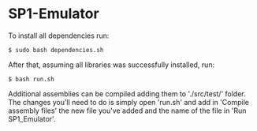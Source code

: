 # SP1-Emulator

To install all dependencies run:
```console
$ sudo bash dependencies.sh
```

After that, assuming all libraries was successfully installed, run:
```console
$ bash run.sh
```

Additional assemblies can be compiled adding them to './src/test/' folder. The
changes you'll need to do is simply open 'run.sh' and add in 'Compile assembly
files' the new file you've added and the name of the file in 'Run SP1_Emulator'.
